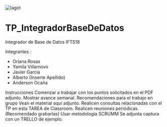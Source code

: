 
![lagot](https://user-images.githubusercontent.com/86977326/144317487-aadd2612-7c22-4c4d-bdec-b80f74a54868.jpeg=400x400)

# TP_IntegradorBaseDeDatos
Integrador de Base de Datos IFTS18

Integrantes :
  * Oriana Rosas
  * Yamila Villarnovo
  * Javier García 
  * Alberto {Inserte Apellido}
  * Anderson Ocaña
 
Instrucciones
   Comenzar a trabajar con los puntos solicitados en el PDF adjunto.
   Mostrar avance semanal.
   Recomendaciones para el trabajo en grupo
   Vean el material aquí adjunto.
   Realicen consultas relacionadas con el TP en esta TAREA de Classroom.
   Realicen reuniones periódicas. (Recomendado grabarlas)
   Usar metodología SCRUMM
   Se adjunta captura con un TRELLO de ejemplo.
